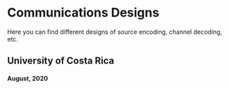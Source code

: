 # Communications Designs
Here you can find different designs of source encoding,
channel decoding, etc.

## University of Costa Rica
#### August, 2020
